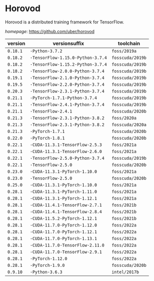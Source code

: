 # Horovod

Horovod is a distributed training framework for TensorFlow.

*homepage*: <https://github.com/uber/horovod>

version | versionsuffix | toolchain
--------|---------------|----------
``0.18.1`` | ``-Python-3.7.2`` | ``foss/2019a``
``0.18.2`` | ``-TensorFlow-1.15.0-Python-3.7.4`` | ``fosscuda/2019b``
``0.18.2`` | ``-TensorFlow-1.15.2-Python-3.7.4`` | ``fosscuda/2019b``
``0.18.2`` | ``-TensorFlow-2.0.0-Python-3.7.4`` | ``fosscuda/2019b``
``0.19.1`` | ``-TensorFlow-2.1.0-Python-3.7.4`` | ``fosscuda/2019b``
``0.19.5`` | ``-TensorFlow-2.2.0-Python-3.7.4`` | ``fosscuda/2019b``
``0.20.3`` | ``-TensorFlow-2.3.1-Python-3.7.4`` | ``fosscuda/2019b``
``0.21.1`` | ``-PyTorch-1.7.1-Python-3.7.4`` | ``fosscuda/2019b``
``0.21.1`` | ``-TensorFlow-2.4.1-Python-3.7.4`` | ``fosscuda/2019b``
``0.21.1`` | ``-TensorFlow-2.4.1`` | ``fosscuda/2020b``
``0.21.3`` | ``-TensorFlow-2.3.1-Python-3.8.2`` | ``foss/2020a``
``0.21.3`` | ``-TensorFlow-2.3.1-Python-3.8.2`` | ``fosscuda/2020a``
``0.21.3`` | ``-PyTorch-1.7.1`` | ``fosscuda/2020b``
``0.22.0`` | ``-PyTorch-1.8.1`` | ``fosscuda/2020b``
``0.22.1`` | ``-CUDA-11.3.1-TensorFlow-2.5.3`` | ``foss/2021a``
``0.22.1`` | ``-CUDA-11.3.1-TensorFlow-2.6.0`` | ``foss/2021a``
``0.22.1`` | ``-TensorFlow-2.5.0-Python-3.7.4`` | ``fosscuda/2019b``
``0.22.1`` | ``-TensorFlow-2.5.0`` | ``fosscuda/2020b``
``0.23.0`` | ``-CUDA-11.3.1-PyTorch-1.10.0`` | ``foss/2021a``
``0.23.0`` | ``-TensorFlow-2.5.0`` | ``fosscuda/2020b``
``0.25.0`` | ``-CUDA-11.3.1-PyTorch-1.10.0`` | ``foss/2021a``
``0.28.1`` | ``-CUDA-11.3.1-PyTorch-1.11.0`` | ``foss/2021a``
``0.28.1`` | ``-CUDA-11.3.1-PyTorch-1.12.1`` | ``foss/2021a``
``0.28.1`` | ``-CUDA-11.4.1-TensorFlow-2.7.1`` | ``foss/2021b``
``0.28.1`` | ``-CUDA-11.4.1-TensorFlow-2.8.4`` | ``foss/2021b``
``0.28.1`` | ``-CUDA-11.5.2-PyTorch-1.12.1`` | ``foss/2021b``
``0.28.1`` | ``-CUDA-11.7.0-PyTorch-1.12.0`` | ``foss/2022a``
``0.28.1`` | ``-CUDA-11.7.0-PyTorch-1.12.1`` | ``foss/2022a``
``0.28.1`` | ``-CUDA-11.7.0-PyTorch-1.13.1`` | ``foss/2022a``
``0.28.1`` | ``-CUDA-11.7.0-TensorFlow-2.11.0`` | ``foss/2022a``
``0.28.1`` | ``-CUDA-11.7.0-TensorFlow-2.9.1`` | ``foss/2022a``
``0.28.1`` | ``-PyTorch-1.12.0`` | ``foss/2022a``
``0.28.1`` | ``-PyTorch-1.9.0`` | ``fosscuda/2020b``
``0.9.10`` | ``-Python-3.6.3`` | ``intel/2017b``
